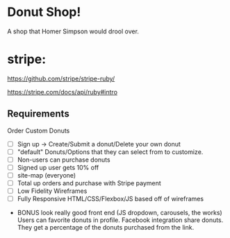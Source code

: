 # Donut Shop!
A shop that Homer Simpson would drool over.

# stripe:

https://github.com/stripe/stripe-ruby/

https://stripe.com/docs/api/ruby#intro


## Requirements
Order Custom Donuts
- [ ] Sign up -> Create/Submit a donut/Delete your own donut
- [ ] "default" Donuts/Options that they can select from to customize.
- [ ] Non-users can purchase donuts
- [ ] Signed up user gets 10% off
- [ ] site-map (everyone)
- [ ] Total up orders and purchase with Stripe payment
- [ ] Low Fidelity Wireframes
- [ ] Fully Responsive HTML/CSS/Flexbox/JS based off of wireframes

- BONUS look really good front end (JS dropdown, carousels, the works) Users can favorite donuts in profile.  Facebook integration share donuts. They get a percentage of the donuts purchased from the link.

